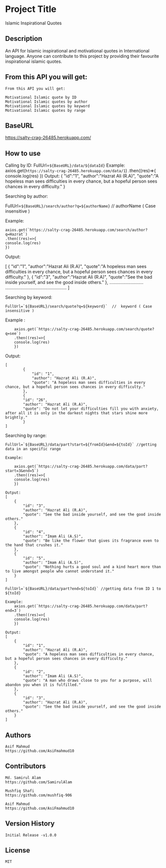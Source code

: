 # Project Title

Islamic Inspirational Quotes <API/>

## Description

An API for Islamic inspirational and motivational quotes in International language.
Anyone can contribute to this project by providing their favourite inspirational islamic quotes.

## From this API you will get:

    From this API you will get:

    Motivational Islamic quote by ID
    Motivational Islamic quotes by author
    Motivational Islamic quotes by keyword
    Motivational Islamic quotes by range

## BaseURL

https://salty-crag-26485.herokuapp.com/

## How to use

Calling by ID:
FullUrl=`${BaseURL}/data/${dataId}`
Example:
axios.get(`https://salty-crag-26485.herokuapp.com/data/1`)
.then((res)=>{
console.log(res)
})
Output:
{
"id":"1",
"author":"Hazrat Ali (R.A)",
"quote":"A hopeless man sees difficulties in every chance, but a hopeful person sees chances in every difficulty."
}

Searching by author:

FullUrl=`${BaseURL}/search/author?q=${authorName}` // authorName ( Case insensitive )

Example:

    axios.get(`https://salty-crag-26485.herokuapp.com/search/author?q=Hazrat`)
    .then((res)=>{
    console.log(res)
    })
    
Output:
 
 [
        {
        "id":"1",
        "author":"Hazrat Ali (R.A)",
        "quote":"A hopeless man sees difficulties in every chance, but a hopeful person sees chances in every difficulty."
        },
        {
        "id":"3",
        "author":"Hazrat Ali (R.A)",
        "quote":"See the bad inside yourself, and see the good inside others."
        },
        ...........................
        .................................................
    ]

Searching by keyword:

    FullUrl=`${BaseURL}/search/quote?q=${keyword}`  //  keyword ( Case insensitive )

 Example :
 
        axios.get(`https://salty-crag-26485.herokuapp.com/search/quote?q=see`)
        .then((res)=>{
        console.log(res)
        })

 Output:

    [
            {
                "id": "1",
                "author": "Hazrat Ali (R.A)",
                "quote": "A hopeless man sees difficulties in every chance, but a hopeful person sees chances in every difficulty."
            },
            {
            "id": "26",
            "author": "Hazrat Ali (R.A)",
            "quote": "Do not let your difficulties fill you with anxiety, after all it is only in the darkest nights that stars shine more brightly."
            }
    ]

Searching by range:

    FullUrl=`${BaseURL}/data/part?start=${fromId}&end=${toId}` //getting data in an specific range
    
    Example:
    
        axios.get(`https://salty-crag-26485.herokuapp.com/data/part?start=3&end=5`)
        .then((res)=>{
        console.log(res)
        })
    
    Output:
    [
        {
            "id": "3",
            "author": "Hazrat Ali (R.A)",
            "quote": "See the bad inside yourself, and see the good inside others."
        },
        {
            "id": "4",
            "author": "Imam Ali (A.S)",
            "quote": "Be like the flower that gives its fragrance even to the hand that crushes it."
        },
        {
            "id": "5",
            "author": "Imam Ali (A.S)",
            "quote": "Nothing hurts a good soul and a kind heart more than to live amongst people who cannot understand it."
        }
    ]

    FullUrl=`${BaseURL}/data/part?end=${toId}` //getting data from ID 1 to ${toId}
    
    Example:
        axios.get(`https://salty-crag-26485.herokuapp.com/data/part?end=3`)
        .then((res)=>{
        console.log(res)
        })
        
    Output:
    [
        {
            "id": "1",
            "author": "Hazrat Ali (R.A)",
            "quote": "A hopeless man sees difficulties in every chance, but a hopeful person sees chances in every difficulty."
        },
        {
            "id": "2",
            "author": "Imam Ali (A.S)",
            "quote": "A man who draws close to you for a purpose, will abandon you when it is fulfilled."
        },
        {
            "id": "3",
            "author": "Hazrat Ali (R.A)",
            "quote": "See the bad inside yourself, and see the good inside others."
        }
    ]



## Authors

    Asif Mahmud
    https://github.com/AsiFmahmud10

## Contributors

    Md. Samirul Alam
    https://github.com/SamirulAlam

    Mushfiq Shafi
    https://github.com/mushfiq-906
    
    Asif Mahmud
    https://github.com/AsiFmahmud10


## Version History

    Initial Release -v1.0.0

## License

    MIT

